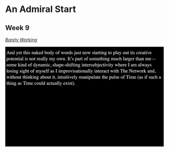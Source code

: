 # An Admiral Start
## Week 9

[*Barely Working*](https://bridieotoole.github.io/codewords/week_09/Majortestbarelyworking23sept/)

![screenshot](majortest.jpg)
